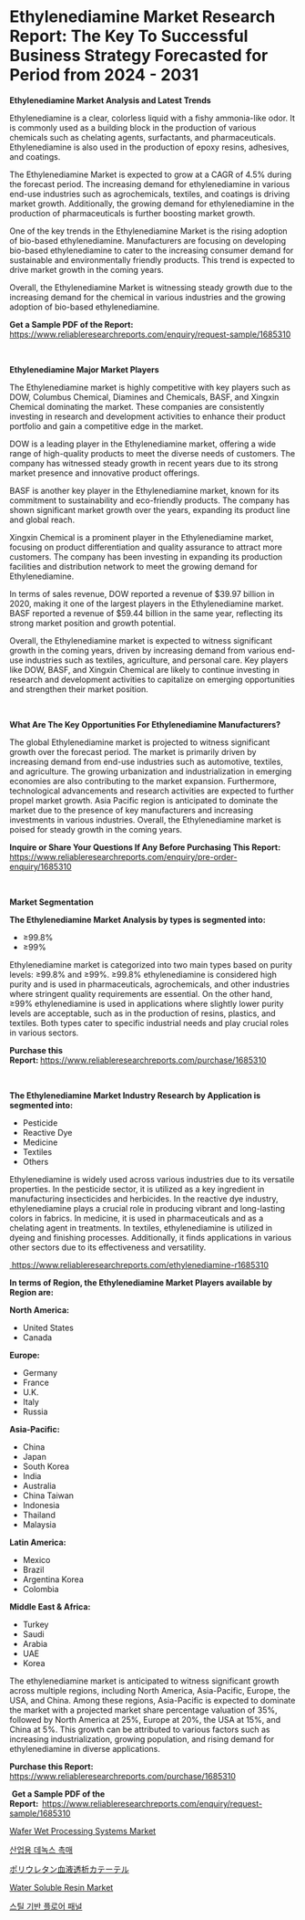 <p><h1>Ethylenediamine Market Research Report: The Key To Successful Business Strategy Forecasted for Period from 2024 - 2031</h1></p><p><strong>Ethylenediamine Market Analysis and Latest Trends</strong></p>
<p><p>Ethylenediamine is a clear, colorless liquid with a fishy ammonia-like odor. It is commonly used as a building block in the production of various chemicals such as chelating agents, surfactants, and pharmaceuticals. Ethylenediamine is also used in the production of epoxy resins, adhesives, and coatings.</p><p>The Ethylenediamine Market is expected to grow at a CAGR of 4.5% during the forecast period. The increasing demand for ethylenediamine in various end-use industries such as agrochemicals, textiles, and coatings is driving market growth. Additionally, the growing demand for ethylenediamine in the production of pharmaceuticals is further boosting market growth.</p><p>One of the key trends in the Ethylenediamine Market is the rising adoption of bio-based ethylenediamine. Manufacturers are focusing on developing bio-based ethylenediamine to cater to the increasing consumer demand for sustainable and environmentally friendly products. This trend is expected to drive market growth in the coming years.</p><p>Overall, the Ethylenediamine Market is witnessing steady growth due to the increasing demand for the chemical in various industries and the growing adoption of bio-based ethylenediamine.</p></p>
<p><strong>Get a Sample PDF of the Report:&nbsp;</strong> <a href="https://www.reliableresearchreports.com/enquiry/request-sample/1685310">https://www.reliableresearchreports.com/enquiry/request-sample/1685310</a></p>
<p>&nbsp;</p>
<p><strong>Ethylenediamine Major Market Players</strong></p>
<p><p>The Ethylenediamine market is highly competitive with key players such as DOW, Columbus Chemical, Diamines and Chemicals, BASF, and Xingxin Chemical dominating the market. These companies are consistently investing in research and development activities to enhance their product portfolio and gain a competitive edge in the market.</p><p>DOW is a leading player in the Ethylenediamine market, offering a wide range of high-quality products to meet the diverse needs of customers. The company has witnessed steady growth in recent years due to its strong market presence and innovative product offerings.</p><p>BASF is another key player in the Ethylenediamine market, known for its commitment to sustainability and eco-friendly products. The company has shown significant market growth over the years, expanding its product line and global reach.</p><p>Xingxin Chemical is a prominent player in the Ethylenediamine market, focusing on product differentiation and quality assurance to attract more customers. The company has been investing in expanding its production facilities and distribution network to meet the growing demand for Ethylenediamine.</p><p>In terms of sales revenue, DOW reported a revenue of $39.97 billion in 2020, making it one of the largest players in the Ethylenediamine market. BASF reported a revenue of $59.44 billion in the same year, reflecting its strong market position and growth potential.</p><p>Overall, the Ethylenediamine market is expected to witness significant growth in the coming years, driven by increasing demand from various end-use industries such as textiles, agriculture, and personal care. Key players like DOW, BASF, and Xingxin Chemical are likely to continue investing in research and development activities to capitalize on emerging opportunities and strengthen their market position.</p></p>
<p>&nbsp;</p>
<p><strong>What Are The Key Opportunities For Ethylenediamine Manufacturers?</strong></p>
<p><p>The global Ethylenediamine market is projected to witness significant growth over the forecast period. The market is primarily driven by increasing demand from end-use industries such as automotive, textiles, and agriculture. The growing urbanization and industrialization in emerging economies are also contributing to the market expansion. Furthermore, technological advancements and research activities are expected to further propel market growth. Asia Pacific region is anticipated to dominate the market due to the presence of key manufacturers and increasing investments in various industries. Overall, the Ethylenediamine market is poised for steady growth in the coming years.</p></p>
<p><strong>Inquire or Share Your Questions If Any Before Purchasing This Report:</strong> <a href="https://www.reliableresearchreports.com/enquiry/pre-order-enquiry/1685310">https://www.reliableresearchreports.com/enquiry/pre-order-enquiry/1685310</a></p>
<p>&nbsp;</p>
<p><strong>Market Segmentation</strong></p>
<p><strong>The Ethylenediamine Market Analysis by types is segmented into:</strong></p>
<p><ul><li>≥99.8%</li><li>≥99%</li></ul></p>
<p><p>Ethylenediamine market is categorized into two main types based on purity levels: ≥99.8% and ≥99%. ≥99.8% ethylenediamine is considered high purity and is used in pharmaceuticals, agrochemicals, and other industries where stringent quality requirements are essential. On the other hand, ≥99% ethylenediamine is used in applications where slightly lower purity levels are acceptable, such as in the production of resins, plastics, and textiles. Both types cater to specific industrial needs and play crucial roles in various sectors.</p></p>
<p><strong>Purchase this Report:&nbsp;</strong><a href="https://www.reliableresearchreports.com/purchase/1685310">https://www.reliableresearchreports.com/purchase/1685310</a></p>
<p>&nbsp;</p>
<p><strong>The Ethylenediamine Market Industry Research by Application is segmented into:</strong></p>
<p><ul><li>Pesticide</li><li>Reactive Dye</li><li>Medicine</li><li>Textiles</li><li>Others</li></ul></p>
<p><p>Ethylenediamine is widely used across various industries due to its versatile properties. In the pesticide sector, it is utilized as a key ingredient in manufacturing insecticides and herbicides. In the reactive dye industry, ethylenediamine plays a crucial role in producing vibrant and long-lasting colors in fabrics. In medicine, it is used in pharmaceuticals and as a chelating agent in treatments. In textiles, ethylenediamine is utilized in dyeing and finishing processes. Additionally, it finds applications in various other sectors due to its effectiveness and versatility.</p></p>
<p><a href="https://www.reliableresearchreports.com/ethylenediamine-r1685310">&nbsp;https://www.reliableresearchreports.com/ethylenediamine-r1685310</a></p>
<p><strong>In terms of Region, the Ethylenediamine Market Players available by Region are:</strong></p>
<p>
    <p> <strong> North America: </strong>
        <ul>
            <li>United States</li>
            <li>Canada</li>
        </ul>
        </p> 
    <p> <strong> Europe: </strong>
        <ul>
            <li>Germany</li>
            <li>France</li>
            <li>U.K.</li>
            <li>Italy</li>
            <li>Russia</li>
        </ul>
        </p> 
    <p> <strong> Asia-Pacific: </strong>
        <ul>
            <li>China</li>
            <li>Japan</li>
            <li>South Korea</li>
            <li>India</li>
            <li>Australia</li>
            <li>China Taiwan</li>
            <li>Indonesia</li>
            <li>Thailand</li>
            <li>Malaysia</li>
        </ul>
        </p> 
    <p> <strong> Latin America: </strong>
        <ul>
            <li>Mexico</li>
            <li>Brazil</li>
            <li>Argentina Korea</li>
            <li>Colombia</li>
        </ul>
        </p> 
    <p> <strong> Middle East & Africa: </strong>
        <ul>
            <li>Turkey</li>
            <li>Saudi</li>
            <li>Arabia</li>
            <li>UAE</li>
            <li>Korea</li>
        </ul>
    </p>
    </p>
<p><p>The ethylenediamine market is anticipated to witness significant growth across multiple regions, including North America, Asia-Pacific, Europe, the USA, and China. Among these regions, Asia-Pacific is expected to dominate the market with a projected market share percentage valuation of 35%, followed by North America at 25%, Europe at 20%, the USA at 15%, and China at 5%. This growth can be attributed to various factors such as increasing industrialization, growing population, and rising demand for ethylenediamine in diverse applications.</p></p>
<p><strong>Purchase this Report: </strong><a href="https://www.reliableresearchreports.com/purchase/1685310">https://www.reliableresearchreports.com/purchase/1685310</a></p>
<p>&nbsp;<strong>Get a Sample PDF of the Report:&nbsp;&nbsp;</strong><a href="https://www.reliableresearchreports.com/enquiry/request-sample/1685310">https://www.reliableresearchreports.com/enquiry/request-sample/1685310</a></p>
<p><strong></strong></p>
<p><p><a href="https://issuu.com/reportprime-2/docs/wafer-wet-processing-systems-market-size-2030.pptx">Wafer Wet Processing Systems Market</a></p><p><a href="https://github.com/lzrvbyqzftro57/Market-Research-Report-List-2/blob/main/1579963105930.md">산업용 데녹스 촉매</a></p><p><a href="https://github.com/Sophiaard2003/Market-Research-Report-List-2/blob/main/7647759111073.md">ポリウレタン血液透析カテーテル</a></p><p><a href="https://github.com/MyrtisWest1/Market-Research-Report-List-1/blob/main/water-soluble-resin-market.md">Water Soluble Resin Market</a></p><p><a href="https://github.com/regina00882/Market-Research-Report-List-1/blob/main/4451451105929.md">스틸 기반 플로어 패널</a></p></p>